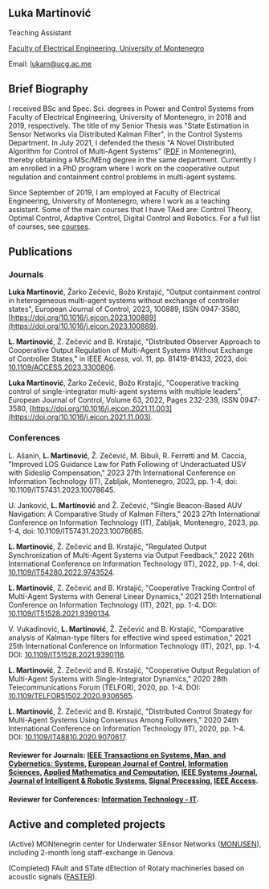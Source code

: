 ## Luka Martinović

Teaching Assistant

[Faculty of Electrical Engineering, University of Montenegro](https://www.ucg.ac.me/etf)

Email: [lukam@ucg.ac.me](lukam@ucg.ac.me)

## Brief Biography
I received BSc and Spec. Sci. degrees in Power and Control Systems from Faculty of Electrical Engineering, University of Montenegro, in 2018 and 2019, respectively. The title of my Senior Thesis was "State Estimation in Sensor Networks via Distributed Kalman Filter", in the Control Systems Department. In July 2021, I defended the thesis "A Novel Distributed Algorithm for Control of Multi-Agent Systems" ([PDF](https://github.com/lukamart/lukamart.github.io/files/7966313/lukamart.pdf) in Montenegrin), thereby obtaining a MSc/MEng degree in the same department. Currently I am enrolled in a PhD program where I work on the cooperative output regulation and containment control problems in multi-agent systems.

Since September of 2019, I am employed at Faculty of Electrical Engineering, University of Montenegro, where I work as a teaching assistant. Some of the main courses that I have TAed are: Control Theory, Optimal Control, Adaptive Control, Digital Control and Robotics. For a full list of courses, see [courses](https://www.ucg.ac.me/radnik/900931-luka-martinovic).

## Publications

### Journals

**Luka Martinović**, Žarko Zečević, Božo Krstajić, "Output containment control in heterogeneous multi-agent systems without exchange of controller states", European Journal of Control, 2023, 100889, ISSN 0947-3580, [https://doi.org/10.1016/j.ejcon.2023.100889](https://doi.org/10.1016/j.ejcon.2023.100889).

**L. Martinović**, Ž. Zečević and B. Krstajić, "Distributed Observer Approach to Cooperative Output Regulation of Multi-Agent Systems Without Exchange of Controller States," in IEEE Access, vol. 11, pp. 81419-81433, 2023, doi: [10.1109/ACCESS.2023.3300806]([10.1109/ACCESS.2023.3300806](https://ieeexplore.ieee.org/document/10198444)).

**Luka Martinović**, Žarko Zečević, Božo Krstajić, "Cooperative tracking control of single-integrator multi-agent systems with multiple leaders", European Journal of Control, Volume 63, 2022, Pages 232-239, ISSN 0947-3580, [https://doi.org/10.1016/j.ejcon.2021.11.003](https://doi.org/10.1016/j.ejcon.2021.11.003).

### Conferences
L. Ašanin, **L. Martinović**, Ž. Zečević, M. Bibuli, R. Ferretti and M. Caccia, "Improved LOS Guidance Law for Path Following of Underactuated USV with Sideslip Compensation," 2023 27th International Conference on Information Technology (IT), Zabljak, Montenegro, 2023, pp. 1-4, doi: 10.1109/IT57431.2023.10078645.

U. Janković, **L. Martinović** and Ž. Zečević, "Single Beacon-Based AUV Navigation: A Comparative Study of Kalman Filters," 2023 27th International Conference on Information Technology (IT), Zabljak, Montenegro, 2023, pp. 1-4, doi: 10.1109/IT57431.2023.10078685.

**L. Martinović**, Ž. Zečević and B. Krstajić, "Regulated Output Synchronization of Multi-Agent Systems via Output Feedback," 2022 26th International Conference on Information Technology (IT), 2022, pp. 1-4, doi: [10.1109/IT54280.2022.9743524](https://ieeexplore.ieee.org/document/9743524).

**L. Martinović**, Z. Zečević and B. Krstajić, "Cooperative Tracking Control of Multi-Agent Systems with General Linear Dynamics," 2021 25th International Conference on Information Technology (IT), 2021, pp. 1-4. DOI: [10.1109/IT51528.2021.9390134](https://ieeexplore.ieee.org/abstract/document/9390134).

V. Vukadinović, **L. Martinović**, Ž. Zečević and B. Krstajić, "Comparative analysis of Kalman-type filters for effective wind speed estimation," 2021 25th International Conference on Information Technology (IT), 2021, pp. 1-4. DOI: [10.1109/IT51528.2021.9390116](https://ieeexplore.ieee.org/abstract/document/9390116).

**L. Martinović**, Ž. Zečević and B. Krstajić, "Cooperative Output Regulation of Multi-Agent Systems with Single-Integrator Dynamics," 2020 28th Telecommunications Forum (TELFOR), 2020, pp. 1-4. DOI: [10.1109/TELFOR51502.2020.9306565](https://ieeexplore.ieee.org/abstract/document/9306565).

**L. Martinović**, Ž. Zečević and B. Krstajić, "Distributed Control Strategy for Multi-Agent Systems Using Consensus Among Followers," 2020 24th International Conference on Information Technology (IT), 2020, pp. 1-4. DOI: [10.1109/IT48810.2020.9070617](https://ieeexplore.ieee.org/abstract/document/9306565).

#### Reviewer for Journals: [IEEE Transactions on Systems, Man, and Cybernetics: Systems](https://ieeexplore.ieee.org/xpl/RecentIssue.jsp?punumber=6221021), [European Journal of Control](https://www.sciencedirect.com/journal/european-journal-of-control), [Information Sciences](https://www.sciencedirect.com/journal/information-sciences), [Applied Mathematics and Computation](https://www.journals.elsevier.com/applied-mathematics-and-computation), [IEEE Systems Journal](https://ieeexplore.ieee.org/xpl/RecentIssue.jsp?punumber=4267003), [Journal of Intelligent & Robotic Systems](https://www.springer.com/journal/10846/), [Signal Processing](https://www.sciencedirect.com/journal/signal-processing), [IEEE Access](https://ieeeaccess.ieee.org/).
#### Reviewer for Conferences: [Information Technology - IT](http://www.it.ac.me/eng/).

## Active and completed projects
(Active) MONtenegrin center for Underwater SEnsor Networks ([MONUSEN](http://monusen.ucg.ac.me/)), including 2-month long staff-exchange in Genova.

(Completed) FAult and STate dEtection of Rotary machineries based on acoustic signals ([FASTER](http://www.faster.ucg.ac.me)). 
